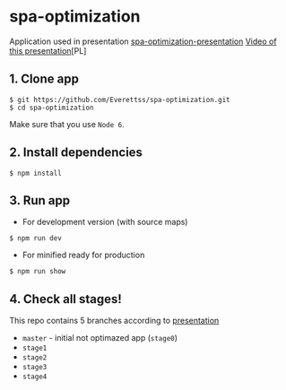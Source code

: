 # spa-optimization

Application used in presentation [spa-optimization-presentation](https://everettss.github.io/spa-optimization-presentation/)
[Video of this presentation](https://youtu.be/R8La_pSPSGY)[PL]

## 1. Clone app

```shell
$ git https://github.com/Everettss/spa-optimization.git
$ cd spa-optimization
```

Make sure that you use `Node 6`.

## 2. Install dependencies 

```shell
$ npm install
```

## 3. Run app

- For development version (with source maps)

```shell
$ npm run dev
```

- For minified ready for production

```shell
$ npm run show
```

## 4. Check all stages!

This repo contains 5 branches according to [presentation](https://everettss.github.io/spa-optimization-presentation/)
- `master` - initial not optimazed app (`stage0`)
- `stage1`
- `stage2`
- `stage3`
- `stage4`
